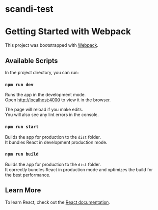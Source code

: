 # scandi-test

# Getting Started with Webpack

This project was bootstrapped with [Webpack](https://webpack.js.org/).

## Available Scripts

In the project directory, you can run:

### `npm run dev`

Runs the app in the development mode.\
Open [http://localhost:4000](http://localhost:4000) to view it in the browser.

The page will reload if you make edits.\
You will also see any lint errors in the console.

### `npm run start`

Builds the app for production to the `dist` folder.\
It bundles React in development production mode.

### `npm run build`

Builds the app for production to the `dist` folder.\
It correctly bundles React in production mode and optimizes the build for the best performance.

## Learn More

To learn React, check out the [React documentation](https://reactjs.org/).
